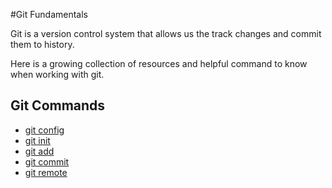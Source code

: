 #Git Fundamentals

Git is a version control system that allows us the track changes and commit them to history.

Here is a growing collection of resources and helpful command to know when working with git.

## Git Commands
- [git config](./commands/Config.md)
- [git init](./commands/Init.md)
- [git add](./commands/Add.md)
- [git commit](./commands/Commit.md)
- [git remote](./commands/Remote.md)
